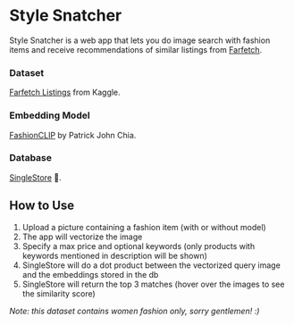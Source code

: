 # Style Snatcher
Style Snatcher is a web app that lets you do image search with fashion items and receive recommendations of similar listings from [Farfetch](farfetch.com).
### Dataset
[Farfetch Listings](https://www.kaggle.com/datasets/alvations/farfetch-listings?resource=download)  from Kaggle.

### Embedding Model
[FashionCLIP](https://github.com/patrickjohncyh/fashion-clip?tab=readme-ov-file)  by Patrick John Chia.

### Database
[SingleStore](singlestore.com) 🚀.

## How to Use
1. Upload a picture containing a fashion item (with or without model)
2. The app will vectorize the image
3. Specify a max price and optional keywords (only products with keywords mentioned in description will be shown)
4. SingleStore will do a dot product between the vectorized query image and the embeddings stored in the db
5. SingleStore will return the top 3 matches (hover over the images to see the similarity score)

*Note: this dataset contains women fashion only, sorry gentlemen! :)*